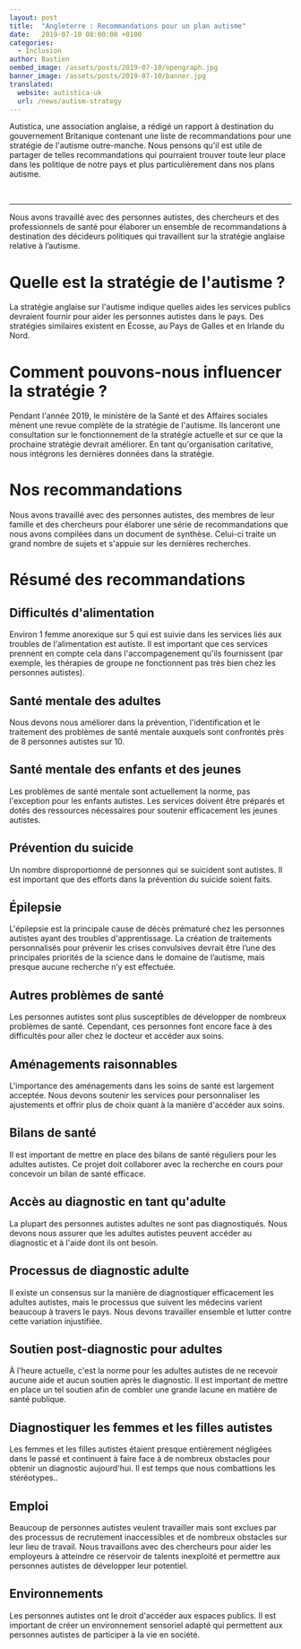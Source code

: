 ```yaml
---
layout: post
title:  "Angleterre : Recommandations pour un plan autisme"
date:   2019-07-10 08:00:00 +0100
categories:
  - Inclusion
author: Bastien
oembed_image: /assets/posts/2019-07-10/opengraph.jpg
banner_image: /assets/posts/2019-07-10/banner.jpg
translated:
  website: autistica-uk
  url: /news/autism-strategy
---
```


Autistica, une association anglaise, a rédigé un rapport à destination du gouvernement Britanique contenant une liste de recommandations pour une stratégie de l'autisme outre-manche.
Nous pensons qu'il est utile de partager de telles recommandations qui pourraient trouver toute leur place dans les politique de notre pays et plus particulièrement dans nos plans autisme.

<p>&nbsp;</p>

---

Nous avons travaillé avec des personnes autistes, des chercheurs et des professionnels de santé pour élaborer un ensemble de recommandations à destination des décideurs politiques qui travaillent sur la stratégie anglaise relative à l’autisme.


# Quelle est la stratégie de l'autisme&nbsp;?
La stratégie anglaise sur l'autisme indique 
quelles aides les  services publics devraient fournir pour aider les personnes autistes dans le pays. Des stratégies similaires existent en Écosse, au Pays de Galles et en Irlande du Nord.

# Comment pouvons-nous influencer la stratégie ?
Pendant l'année 2019, le ministère de la Santé et des Affaires sociales mènent une revue complète de la stratégie de l'autisme.
Ils lanceront une consultation sur le fonctionnement de la stratégie actuelle et sur ce que la prochaine stratégie devrait améliorer. 
En tant qu'organisation caritative, nous intégrons les dernières données dans la stratégie.

# Nos recommandations
Nous avons travaillé avec des personnes autistes, des membres de leur famille et des chercheurs pour élaborer une série de recommandations que nous avons compilées dans un document de synthèse.
Celui-ci traite un grand nombre de sujets et s'appuie sur les dernières recherches.

# Résumé des recommandations

## Difficultés d'alimentation

Environ 1 femme anorexique sur 5 qui est suivie dans les services liés aux troubles de l'alimentation est autiste.
Il est important que ces services prennent en compte cela dans l'accompagenement qu'ils fournissent (par exemple, les thérapies de groupe ne fonctionnent pas très bien chez les personnes autistes).

## Santé mentale des adultes

Nous devons nous améliorer dans la prévention, l'identification et le traitement des problèmes de santé mentale auxquels sont confrontés près de 8 personnes autistes sur 10.

## Santé mentale des enfants et des jeunes

Les problèmes de santé mentale sont actuellement la norme, pas l'exception pour les enfants autistes. Les services doivent être préparés et dotés des ressources nécessaires pour soutenir efficacement les jeunes autistes.

## Prévention du suicide

Un nombre disproportionné de personnes qui se suicident sont autistes. Il est important que des efforts dans la prévention du suicide soient faits.

## Épilepsie

L'épilepsie est la principale cause de décès prématuré chez les personnes autistes ayant des troubles d'apprentissage.
La création de traitements personnalisés pour prévenir les crises convulsives devrait être l’une des principales priorités de la science dans le domaine de l’autisme, mais presque aucune recherche n’y est effectuée.

## Autres problèmes de santé

Les personnes autistes sont plus susceptibles de développer de nombreux problèmes de santé. 
Cependant, ces personnes font encore face à des difficultés pour aller chez le docteur et accéder aux soins.


## Aménagements raisonnables

L'importance des aménagements dans les soins de santé est largement acceptée. 
Nous devons soutenir les services pour personnaliser les ajustements et offrir plus de choix quant à la manière d'accéder aux soins.

## Bilans de santé

Il est important de mettre en place des bilans de santé réguliers pour les adultes autistes.
Ce projet doit collaborer avec la recherche en cours pour concevoir un bilan de santé efficace.

## Accès au diagnostic en tant qu'adulte

La plupart des personnes autistes adultes ne sont pas diagnostiqués. Nous devons nous assurer que les adultes autistes peuvent accéder au diagnostic et à l'aide dont ils ont besoin.

## Processus de diagnostic adulte

Il existe un consensus sur la manière de diagnostiquer efficacement les adultes autistes, mais le processus que suivent les 
médecins varient beaucoup à travers le pays. Nous devons travailler ensemble et lutter contre cette variation injustifiée.

## Soutien post-diagnostic pour adultes

À l’heure actuelle, c'est la norme pour les adultes autistes de ne recevoir aucune aide et aucun soutien après le diagnostic.
Il est important de mettre en place un tel soutien afin de combler une grande lacune en matière de santé publique.

## Diagnostiquer les femmes et les filles autistes

Les femmes et les filles autistes étaient presque entièrement négligées dans le passé et continuent à faire face à de nombreux obstacles pour obtenir un diagnostic aujourd'hui.
Il est temps que nous combattions les stéréotypes..

## Emploi

Beaucoup de personnes autistes veulent travailler mais sont exclues par des processus de recrutement inaccessibles et de nombreux obstacles sur leur lieu de travail.
Nous travaillons avec des chercheurs pour aider les employeurs à atteindre ce réservoir de talents inexploité et permettre aux personnes autistes de développer leur potentiel.

## Environnements

Les personnes autistes ont le droit d'accéder aux espaces publics.
Il est important de créer un environnement sensoriel adapté qui permettent aux personnes autistes de participer à la vie en société.
